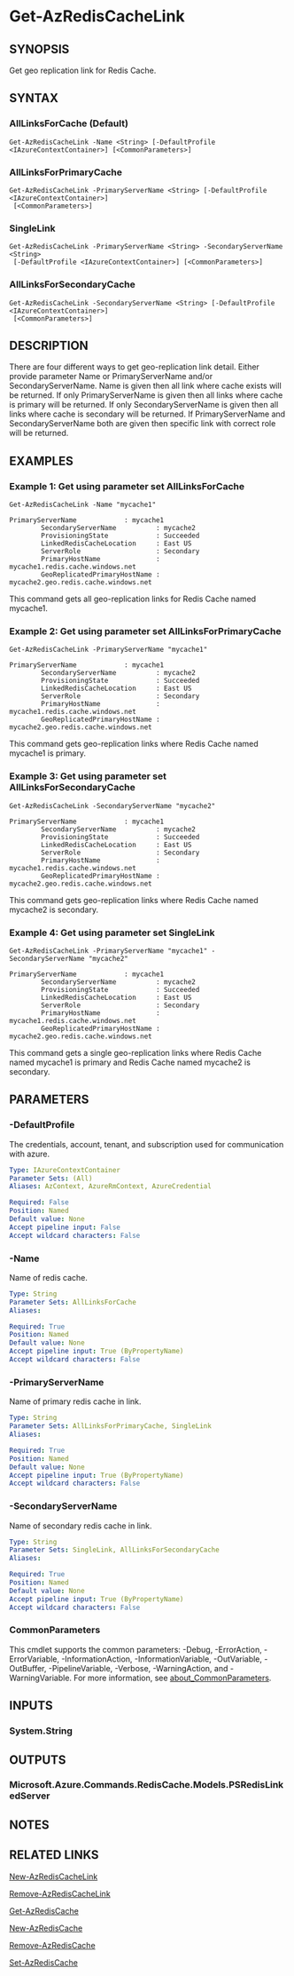 ﻿---
external help file: Microsoft.Azure.PowerShell.Cmdlets.RedisCache.dll-Help.xml
Module Name: Az.RedisCache
online version: https://learn.microsoft.com/powershell/module/az.rediscache/get-azrediscachelink
schema: 2.0.0
---

# Get-AzRedisCacheLink

## SYNOPSIS
Get geo replication link for Redis Cache.

## SYNTAX

### AllLinksForCache (Default)
```
Get-AzRedisCacheLink -Name <String> [-DefaultProfile <IAzureContextContainer>] [<CommonParameters>]
```

### AllLinksForPrimaryCache
```
Get-AzRedisCacheLink -PrimaryServerName <String> [-DefaultProfile <IAzureContextContainer>]
 [<CommonParameters>]
```

### SingleLink
```
Get-AzRedisCacheLink -PrimaryServerName <String> -SecondaryServerName <String>
 [-DefaultProfile <IAzureContextContainer>] [<CommonParameters>]
```

### AllLinksForSecondaryCache
```
Get-AzRedisCacheLink -SecondaryServerName <String> [-DefaultProfile <IAzureContextContainer>]
 [<CommonParameters>]
```

## DESCRIPTION
There are four different ways to get geo-replication link detail.
Either provide parameter Name or PrimaryServerName and/or SecondaryServerName.
Name is given then all link where cache exists will be returned.
If only PrimaryServerName is given then all links where cache is primary will be returned.
If only SecondaryServerName is given then all links where cache is secondary will be returned.
If PrimaryServerName and SecondaryServerName both are given then specific link with correct role will be returned.

## EXAMPLES

### Example 1: Get using parameter set AllLinksForCache
```
Get-AzRedisCacheLink -Name "mycache1"

PrimaryServerName            : mycache1
        SecondaryServerName          : mycache2
        ProvisioningState            : Succeeded
        LinkedRedisCacheLocation     : East US
        ServerRole                   : Secondary
        PrimaryHostName              : mycache1.redis.cache.windows.net
        GeoReplicatedPrimaryHostName : mycache2.geo.redis.cache.windows.net
```

This command gets all geo-replication links for Redis Cache named mycache1.

### Example 2: Get using parameter set AllLinksForPrimaryCache
```
Get-AzRedisCacheLink -PrimaryServerName "mycache1"

PrimaryServerName            : mycache1
        SecondaryServerName          : mycache2
        ProvisioningState            : Succeeded
        LinkedRedisCacheLocation     : East US
        ServerRole                   : Secondary
        PrimaryHostName              : mycache1.redis.cache.windows.net
        GeoReplicatedPrimaryHostName : mycache2.geo.redis.cache.windows.net
```

This command gets geo-replication links where Redis Cache named mycache1 is primary.

### Example 3: Get using parameter set AllLinksForSecondaryCache
```
Get-AzRedisCacheLink -SecondaryServerName "mycache2"

PrimaryServerName            : mycache1
        SecondaryServerName          : mycache2
        ProvisioningState            : Succeeded
        LinkedRedisCacheLocation     : East US
        ServerRole                   : Secondary
        PrimaryHostName              : mycache1.redis.cache.windows.net
        GeoReplicatedPrimaryHostName : mycache2.geo.redis.cache.windows.net
```

This command gets geo-replication links where Redis Cache named mycache2 is secondary.

### Example 4: Get using parameter set SingleLink
```
Get-AzRedisCacheLink -PrimaryServerName "mycache1" -SecondaryServerName "mycache2"

PrimaryServerName            : mycache1
        SecondaryServerName          : mycache2
        ProvisioningState            : Succeeded
        LinkedRedisCacheLocation     : East US
        ServerRole                   : Secondary
        PrimaryHostName              : mycache1.redis.cache.windows.net
        GeoReplicatedPrimaryHostName : mycache2.geo.redis.cache.windows.net
```

This command gets a single geo-replication links where Redis Cache named mycache1 is primary and Redis Cache named mycache2 is secondary.

## PARAMETERS

### -DefaultProfile
The credentials, account, tenant, and subscription used for communication with azure.

```yaml
Type: IAzureContextContainer
Parameter Sets: (All)
Aliases: AzContext, AzureRmContext, AzureCredential

Required: False
Position: Named
Default value: None
Accept pipeline input: False
Accept wildcard characters: False
```

### -Name
Name of redis cache.

```yaml
Type: String
Parameter Sets: AllLinksForCache
Aliases:

Required: True
Position: Named
Default value: None
Accept pipeline input: True (ByPropertyName)
Accept wildcard characters: False
```

### -PrimaryServerName
Name of primary redis cache in link.

```yaml
Type: String
Parameter Sets: AllLinksForPrimaryCache, SingleLink
Aliases:

Required: True
Position: Named
Default value: None
Accept pipeline input: True (ByPropertyName)
Accept wildcard characters: False
```

### -SecondaryServerName
Name of secondary redis cache in link.

```yaml
Type: String
Parameter Sets: SingleLink, AllLinksForSecondaryCache
Aliases:

Required: True
Position: Named
Default value: None
Accept pipeline input: True (ByPropertyName)
Accept wildcard characters: False
```

### CommonParameters
This cmdlet supports the common parameters: -Debug, -ErrorAction, -ErrorVariable, -InformationAction, -InformationVariable, -OutVariable, -OutBuffer, -PipelineVariable, -Verbose, -WarningAction, and -WarningVariable. For more information, see [about_CommonParameters](http://go.microsoft.com/fwlink/?LinkID=113216).

## INPUTS

### System.String
## OUTPUTS

### Microsoft.Azure.Commands.RedisCache.Models.PSRedisLinkedServer
## NOTES

## RELATED LINKS

[New-AzRedisCacheLink]()

[Remove-AzRedisCacheLink]()

[Get-AzRedisCache]()

[New-AzRedisCache]()

[Remove-AzRedisCache]()

[Set-AzRedisCache]()

